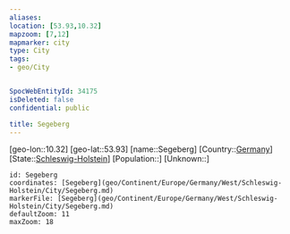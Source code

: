 ```yaml
---
aliases: 
location: [53.93,10.32]
mapzoom: [7,12] 
mapmarker: city 
type: City
tags:
- geo/City


SpocWebEntityId: 34175
isDeleted: false
confidential: public

title: Segeberg
---
```

[geo-lon::10.32]
[geo-lat::53.93]
[name::Segeberg]
[Country::[Germany](geo/Continent/Europe/Germany.md)]
[State::[Schleswig-Holstein](geo/Continent/Europe/Germany/West/Schleswig-Holstein.md)]
[Population::]
[Unknown::]


```leaflet
id: Segeberg
coordinates: [Segeberg](geo/Continent/Europe/Germany/West/Schleswig-Holstein/City/Segeberg.md)
markerFile: [Segeberg](geo/Continent/Europe/Germany/West/Schleswig-Holstein/City/Segeberg.md)
defaultZoom: 11 
maxZoom: 18
```


